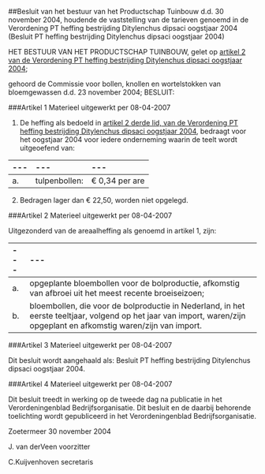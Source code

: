 <meta http-equiv='Content-Type' content='text/html; charset=utf-8' />

##Besluit van het bestuur van het Productschap Tuinbouw d.d. 30 november 2004, houdende de vaststelling van de tarieven genoemd in de Verordening PT heffing bestrijding Ditylenchus dipsaci oogstjaar 2004 (Besluit PT heffing bestrijding Ditylenchus dipsaci oogstjaar 2004)

HET BESTUUR VAN HET PRODUCTSCHAP TUINBOUW,
gelet op [artikel 2 van de Verordening PT heffing bestrijding Ditylenchus dipsaci oogstjaar 2004](../../../../../../../../../../pbo/verordening/pt/heffing/bestrijding/ditylenchus/dipsaci/oogstjaar/2004/BWBR0016683/README.md);

gehoord de Commissie voor bollen, knollen en wortelstokken van bloemgewassen d.d. 23 november 2004;
BESLUIT:

###Artikel 1 
Materieel uitgewerkt per 08-04-2007 

1. De heffing als bedoeld in [artikel 2 derde lid, van de Verordening PT heffing bestrijding Ditylenchus dipsaci oogstjaar 2004](../../../../../../../../../../pbo/verordening/pt/heffing/bestrijding/ditylenchus/dipsaci/oogstjaar/2004/BWBR0016683/README.md), bedraagt voor het oogstjaar 2004 voor iedere onderneming waarin de teelt wordt uitgeoefend van:

| --- | --- | --- |
|:---|:---|:---|
|a. |tulpenbollen: |€ 0,34 per are |

2. Bedragen lager dan € 22,50, worden niet opgelegd.

###Artikel 2 
Materieel uitgewerkt per 08-04-2007 

Uitgezonderd van de areaalheffing als genoemd in artikel 1, zijn:

| --- | --- |
|:---|:---|
|a. |opgeplante bloembollen voor de bolproductie, afkomstig van afbroei uit het meest recente broeiseizoen; |
|b. |bloembollen, die voor de bolproductie in Nederland, in het eerste teeltjaar, volgend op het jaar van import, waren/zijn opgeplant en afkomstig waren/zijn van import. |

###Artikel 3 
Materieel uitgewerkt per 08-04-2007 

Dit besluit wordt aangehaald als: Besluit PT heffing bestrijding Ditylenchus dipsaci oogstjaar 2004.

###Artikel 4 
Materieel uitgewerkt per 08-04-2007 

Dit besluit treedt in werking op de tweede dag na publicatie in het Verordeningenblad Bedrijfsorganisatie.
Dit besluit en de daarbij behorende toelichting wordt gepubliceerd in het Verordeningenblad Bedrijfsorganisatie.

Zoetermeer
30 november 2004

J. van derVeen
voorzitter

C.Kuijvenhoven
secretaris

